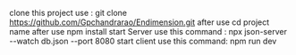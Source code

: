 clone this project use : git clone  https://github.com/Gpchandrarao/Endimension.git
after use cd project name
after use npm install 
start Server use this command : npx json-server --watch db.json --port 8080
start client use this command: npm run dev 
